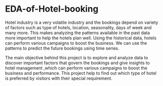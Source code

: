 # EDA-of-Hotel-booking

Hotel industry is a very volatile industry and the bookings depend on variety of factors such as type of hotels, location, seasonality, days of week and many more. This makes analyzing the patterns available in the past data more important to help the hotels plan well. Using the historical data, hotels can perform various campaigns to boost the business. We can use the patterns to predict the future bookings using time series.

The main objective behind this project is to explore and analyze data to discover important factors that govern the bookings and give  insights to hotel management ,which can perform various campaigns to boost the business and performance. This project help to find out which type of hotel is preferred by visitors with their special requirement.
